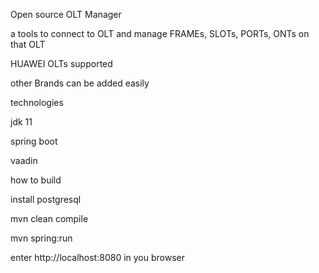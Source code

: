 Open source OLT Manager


a tools to connect to OLT and manage FRAMEs, SLOTs, PORTs, ONTs on that OLT

HUAWEI OLTs supported

other Brands can be added easily


technologies

jdk 11

spring boot

vaadin



how to build

install postgresql

mvn clean compile

mvn spring:run

enter http://localhost:8080 in you browser
